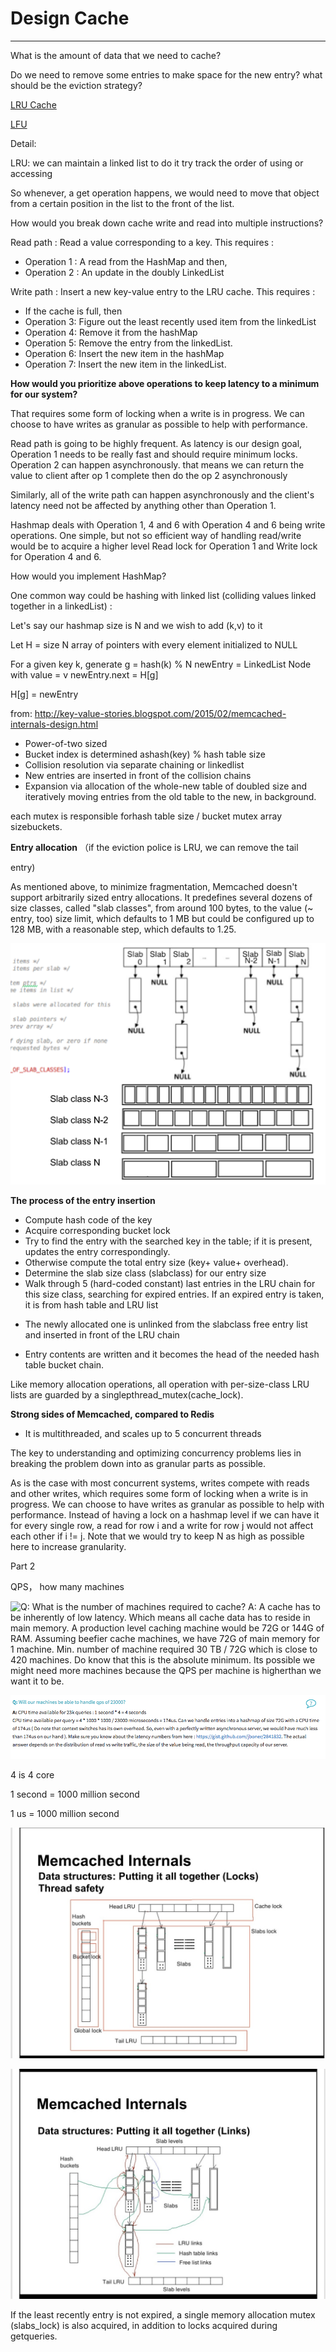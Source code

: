 # Design Cache



---

What is the amount of data that we need to cache?



Do we need to remove some entries to make space for the new entry? what should be the eviction strategy?

[LRU Cache](onenote:..数据结构.one#LRU%20Cache&section-id={2492593A-3DB6-1E4B-8A2B-184565C68495}&page-id={F3C6A411-8F08-C843-986B-1A46294BF32E}&end&base-path=https://d.docs.live.net/77339d157d673f41/Documents/9%20chapter)

[LFU](onenote:..数据结构.one#LFU&section-id={2492593A-3DB6-1E4B-8A2B-184565C68495}&page-id={E10FD87C-F243-6B46-894A-C58B06AE3242}&end&base-path=https://d.docs.live.net/77339d157d673f41/Documents/9%20chapter)



Detail:



LRU: we can maintain a linked list to do it try track the order of using or accessing



So whenever, a get operation happens, we would need to move that object from a certain position in the list to the front of the list.



How would you break down cache write and read into multiple instructions?





Read path : Read a value corresponding to a key. This requires :

- Operation 1 : A read from the HashMap and then,
- Operation 2 : An update in the doubly LinkedList



Write path : Insert a new key-value entry to the LRU cache. This requires :

- If the cache is full, then
- Operation 3: Figure out the least recently used item from the linkedList
- Operation 4: Remove it from the hashMap
- Operation 5: Remove the entry from the linkedList.
- Operation 6: Insert the new item in the hashMap
- Operation 7: Insert the new item in the linkedList.



**How would you prioritize above operations to keep latency to a minimum for our system?**



That requires some form of locking when a write is in progress. We can choose to have writes as granular as possible to help with performance.



Read path is going to be highly frequent. As latency is our design goal, Operation 1 needs to be really fast and should require minimum locks. Operation 2 can happen asynchronously. that means we can return the value to client after op 1 complete then do the op 2 asynchronously



Similarly, all of the write path can happen asynchronously and the client's latency need not be affected by anything other than Operation 1.



Hashmap deals with Operation 1, 4 and 6 with Operation 4 and 6 being write operations. One simple, but not so efficient way of handling read/write would be to acquire a higher level Read lock for Operation 1 and Write lock for Operation 4 and 6.





How would you implement HashMap?



One common way could be hashing with linked list (colliding values linked together in a linkedList) :

Let's say our hashmap size is N and we wish to add (k,v) to it

Let H = size N array of pointers with every element initialized to NULL

For a given key k, generate g = hash(k) % N newEntry = LinkedList Node with value = v newEntry.next = H[g]

H[g] = newEntry



from: <http://key-value-stories.blogspot.com/2015/02/memcached-internals-design.html>

- Power-of-two sized
- Bucket index is determined ashash(key) % hash table size
- Collision resolution via separate chaining or linkedlist
- New entries are inserted in front of the collision chains
- Expansion via allocation of the whole-new table of doubled size and iteratively moving entries from the old table to the new, in background.



each mutex is responsible forhash table size / bucket mutex array sizebuckets.



**Entry allocation** （if the eviction police is LRU, we can remove the tail

entry)



As mentioned above, to minimize fragmentation, Memcached doesn't support arbitrarily sized entry allocations. It predefines several dozens of size classes, called "slab classes", from around 100 bytes, to the value (~ entry, too) size limit, which defaults to 1 MB but could be configured up to 128 MB, with a reasonable step, which defaults to 1.25.

![Slab 0 Slab Slab Slab N-2 Slab Slab it ---S I ist stab poanters slab, or zero it none Slab class N-3 Slab class N-2 Slab class N-l Slab class N ncmncmn ](../../media/Memeory-Cache-Design-Cache-image1.png)



**The process of the entry insertion**

- Compute hash code of the key
- Acquire corresponding bucket lock
- Try to find the entry with the searched key in the table; if it is present, updates the entry correspondingly.
- Otherwise compute the total entry size (key+ value+ overhead).
- Determine the slab size class (slabclass) for our entry size
- Walk through 5 (hard-coded constant) last entries in the LRU chain for this size class, searching for expired entries. If an expired entry is taken, it is from hash table and LRU list

<!-- -->
- The newly allocated one is unlinked from the slabclass free entry list and inserted in front of the LRU chain

<!-- -->
- Entry contents are written and it becomes the head of the needed hash table bucket chain.

Like memory allocation operations, all operation with per-size-class LRU lists are guarded by a singlepthread_mutex(cache_lock).





**Strong sides of Memcached, compared to Redis**

- It is multithreaded, and scales up to 5 concurrent threads



The key to understanding and optimizing concurrency problems lies in breaking the problem down into as granular parts as possible.

As is the case with most concurrent systems, writes compete with reads and other writes, which requires some form of locking when a write is in progress. We can choose to have writes as granular as possible to help with performance. Instead of having a lock on a hashmap level if we can have it for every single row, a read for row i and a write for row j would not affect each other if i != j. Note that we would try to keep N as high as possible here to increase granularity.







Part 2



QPS， how many machines



![Q: What is the number of machines required to cache? A: A cache has to be inherently of low latency. Which means all cache data has to reside in main memory. A production level caching machine would be 72G or 144G of RAM. Assuming beefier cache machines, we have 72G of main memory for 1 machine. Min. number of machine required 30 TB / 72G which is close to 420 machines. Do know that this is the absolute minimum. Its possible we might need more machines because the QPS per machine is higherthan we want it to be. ](../../media/Memeory-Cache-Design-Cache-image2.png)



![](../../media/Memeory-Cache-Design-Cache-image3.png)

4 is 4 core



1 second = 1000 million second

1 us = 1000 million second



![Memcached Internals Data structures: Putting it all together (Locks) Thread safety Head LRU Hash buckets B ket I Slabs Global lock Tail LAU Cache lock Slabs lock ](../../media/Memeory-Cache-Design-Cache-image4.jpeg)



![Memcached Internals Data structures: Putting it all together (Links) Slab levels Head LRU Hash buckets Slabs LRU links Hash table links Free list links Tail LRU Slab levels ](../../media/Memeory-Cache-Design-Cache-image5.jpeg)





If the least recently entry is not expired, a single memory allocation mutex (slabs_lock) is also acquired, in addition to locks acquired during getqueries.






